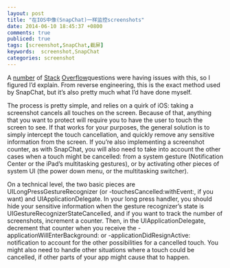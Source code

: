 ```yaml
---
layout: post
title: "在IOS中像(SnapChat)一样监控screenshots"
date: 2014-06-10 18:45:37 +0800
comments: true
publiced: true
tags: [screenshot,SnapChat,截屏]
keywords:  screenshot,SnapChat
categories: screenshot
---
```

A [number](http://stackoverflow.com/questions/2121970/notification-of-or-detecting-screenshot-being-taken/2122117) of [Stack](http://stackoverflow.com/questions/13484516/ios-detection-of-screenshot)  [Overflow](http://stackoverflow.com/questions/10122212/iphone-screenshot)questions were having issues with this, so I figured I’d explain. From reverse engineering, this is the exact method used by SnapChat, but it’s also pretty much what I’d have done myself.
<!-- more-->
The process is pretty simple, and relies on a quirk of iOS: taking a screenshot cancels all touches on the screen. Because of that, anything that you want to protect will require you to have the user to touch the screen to see. If that works for your purposes, the general solution is to simply intercept the touch cancellation, and quickly remove any sensitive information from the screen. If you’re also implementing a screenshot counter, as with SnapChat, you will also need to take into account the other cases when a touch might be cancelled: from a system gesture (Notification Center or the iPad’s multitasking gestures), or by activating other pieces of system UI (the power down menu, or the multitasking switcher).

On a technical level, the two basic pieces are UILongPressGestureRecognizer (or -touchesCancelled:withEvent:, if you want) and UIApplicationDelegate. In your long press handler, you should hide your sensitive information when the gesture recognizer’s state is UIGestureRecognizerStateCancelled, and if you want to track the number of screenshots, increment a counter. Then, in the UIApplicationDelegate, decrement that counter when you receive the -applicationWillEnterBackground: or -applicationDidResignActive: notification to account for the other possibilities for a cancelled touch. You might also need to handle other situations where a touch could be cancelled, if other parts of your app might cause that to happen.